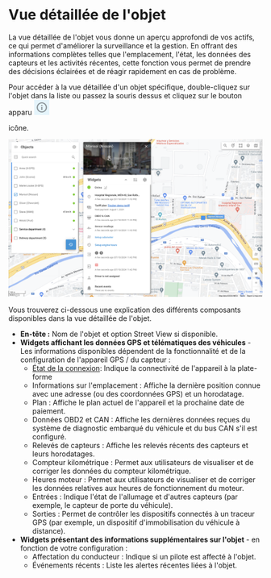 # Vue détaillée de l'objet

La vue détaillée de l'objet vous donne un aperçu approfondi de vos actifs, ce qui permet d'améliorer la surveillance et la gestion. En offrant des informations complètes telles que l'emplacement, l'état, les données des capteurs et les activités récentes, cette fonction vous permet de prendre des décisions éclairées et de réagir rapidement en cas de problème.

Pour accéder à la vue détaillée d'un objet spécifique, double-cliquez sur l'objet dans la liste ou passez la souris dessus et cliquez sur le bouton apparu ![Info_Icon.png](attachments/Info_Icon.png)

 icône.

![image-20240718-224326.png](attachments/image-20240718-224326.png)

Vous trouverez ci-dessous une explication des différents composants disponibles dans la vue détaillée de l'objet.

- **En-tête :** Nom de l'objet et option Street View si disponible.
- **Widgets affichant les données GPS et télématiques des véhicules** - Les informations disponibles dépendent de la fonctionnalité et de la configuration de l'appareil GPS / du capteur :
  - [État de la connexion](etat-de-la-connexion.md): Indique la connectivité de l'appareil à la plate-forme
  - Informations sur l'emplacement : Affiche la dernière position connue avec une adresse (ou des coordonnées GPS) et un horodatage.
  - Plan : Affiche le plan actuel de l'appareil et la prochaine date de paiement.
  - Données OBD2 et CAN : Affiche les dernières données reçues du système de diagnostic embarqué du véhicule et du bus CAN s'il est configuré.
  - Relevés de capteurs : Affiche les relevés récents des capteurs et leurs horodatages.
  - Compteur kilométrique : Permet aux utilisateurs de visualiser et de corriger les données du compteur kilométrique.
  - Heures moteur : Permet aux utilisateurs de visualiser et de corriger les données relatives aux heures de fonctionnement du moteur.
  - Entrées : Indique l'état de l'allumage et d'autres capteurs (par exemple, le capteur de porte du véhicule).
  - Sorties : Permet de contrôler les dispositifs connectés à un traceur GPS (par exemple, un dispositif d'immobilisation du véhicule à distance).
- **Widgets présentant des informations supplémentaires sur l'objet** - en fonction de votre configuration :
  - Affectation du conducteur : Indique si un pilote est affecté à l'objet.
  - Événements récents : Liste les alertes récentes liées à l'objet.